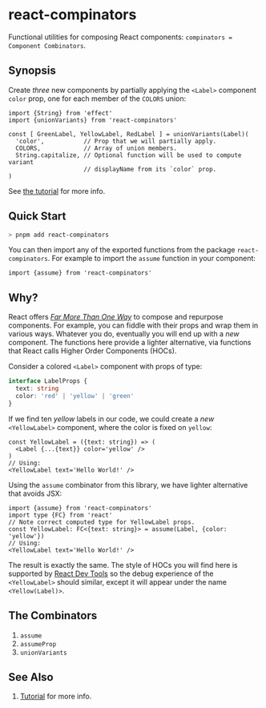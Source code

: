 # react-compinators

Functional utilities for composing React components: `compinators = Component Combinators`.

## Synopsis

Create _three_ new components by partially applying the `<Label>` component
`color` prop, one for each member of the `COLORS` union:

```tsx
import {String} from 'effect'
import {unionVariants} from 'react-compinators'

const [ GreenLabel, YellowLabel, RedLabel ] = unionVariants(Label)(
  'color',           // Prop that we will partially apply.
  COLORS,            // Array of union members.
  String.capitalize, // Optional function will be used to compute variant
                     // displayName from its `color` prop.
) 
```

See [the tutorial](https://middle-ages.github.io/react-compinators-docs/?path=/docs/tutorial--docs) for more info.

## Quick Start

```sh
> pnpm add react-compinators
```

You can then import any of the exported functions from the package
`react-compinators`. For example to import the `assume` function in your
component:

```tsx
import {assume} from 'react-compinators'
```

## Why?

React offers
[_Far More Than One Way_](https://wiki.c2.com/?ThereIsMoreThanOneWayToDoIt)
to compose and repurpose components. For example, you can fiddle with their
props and wrap them in various ways. Whatever you do, eventually you will end up
with a _new_ component. The functions here provide a lighter alternative, via
functions that React calls Higher Order Components (HOCs).

Consider a colored `<Label>` component with props of type:

```ts
interface LabelProps {
  text: string
  color: 'red' | 'yellow' | 'green'
}
```

If we find ten _yellow_ labels in our code, we could create a _new_
`<YellowLabel>` component, where the color is fixed on `yellow`:

```tsx
const YellowLabel = ({text: string}) => (
  <Label {...{text}} color='yellow' />
)
// Using:
<YellowLabel text='Hello World!' />
```

Using the `assume` combinator from this library, we have lighter alternative that avoids JSX:

```tsx
import {assume} from 'react-compinators'
import type {FC} from 'react'
// Note correct computed type for YellowLabel props.
const YellowLabel: FC<{text: string}> = assume(Label, {color: 'yellow'})
// Using:
<YellowLabel text='Hello World!' />
```

The result is exactly the same. The style of HOCs you will find here is
supported by [React Dev Tools](https://react.dev/learn/react-developer-tools)
so the debug experience of the `<YellowLabel>` should similar, except it will
appear under the name `<Yellow(Label)>`.

## The Combinators

1. `assume`
2. `assumeProp`
3. `unionVariants`

## See Also

1. [Tutorial](https://middle-ages.github.io/react-compinators-docs/?path=/docs/tutorial--docs) for more info.
